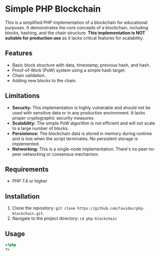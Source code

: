 # Simple PHP Blockchain

This is a simplified PHP implementation of a blockchain for educational purposes.  It demonstrates the core concepts of a blockchain, including blocks, hashing, and the chain structure.  **This implementation is NOT suitable for production use** as it lacks critical features for scalability.

## Features

* Basic block structure with data, timestamp, previous hash, and hash.
* Proof-of-Work (PoW) system using a simple hash target.
* Chain validation.
* Adding new blocks to the chain.

## Limitations

* **Security:**  This implementation is highly vulnerable and should not be used with sensitive data or in any production environment. It lacks proper cryptographic security measures.
* **Scalability:**  The simple PoW algorithm is not efficient and will not scale to a large number of blocks.
* **Persistence:**  The blockchain data is stored in memory during runtime and is lost when the script terminates.  No persistent storage is implemented.
* **Networking:**  This is a single-node implementation.  There's no peer-to-peer networking or consensus mechanism.

## Requirements

* PHP 7.4 or higher

## Installation

1. Clone the repository: `git clone https://github.com/levidoc/php-blockchain.git`.
2. Navigate to the project directory: `cd php-blockchain`

## Usage

```php
<?php
?>
```


